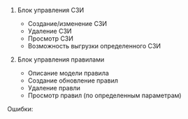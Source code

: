 1) Блок управления СЗИ
    - Создание/изменение CЗИ
    - Удаление СЗИ
    - Просмотр СЗИ
    - Возможность выгрузки определенного СЗИ

2) Блок управления правилами
    - Описание модели правила
    - Создание обновление правил
    - Удаление правли
    - Просмотр правил (по определенным параметрам)

Ошибки:
